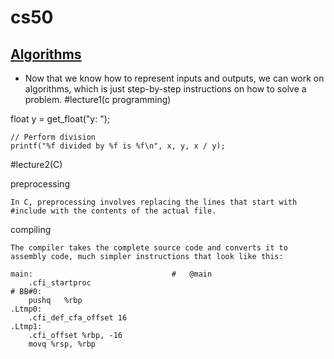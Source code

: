# cs50
## [Algorithms](https://docs.cs50.net/2017/fall/notes/0/lecture0.html#algorithms)

-   Now that we know how to represent inputs and outputs, we can work on algorithms, which is just step-by-step instructions on how to solve a problem.
#lecture1(c programming)
 
   float y = get_float("y: ");

    // Perform division
    printf("%f divided by %f is %f\n", x, y, x / y);
    
#lecture2(C)
  

preprocessing

    In C, preprocessing involves replacing the lines that start with #include with the contents of the actual file.

compiling

    The compiler takes the complete source code and converts it to assembly code, much simpler instructions that look like this:

    main:                               #   @main
        .cfi_startproc
    # BB#0:
        pushq   %rbp
    .Ltmp0:
        .cfi_def_cfa_offset 16
    .Ltmp1:
        .cfi_offset %rbp, -16
        movq %rsp, %rbp

